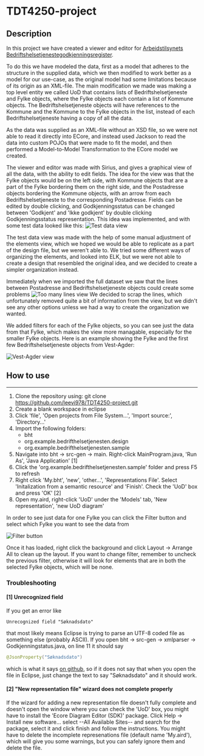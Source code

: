 # TDT4250-project

## Description
In this project we have created a viewer and editor for [Arbeidstilsynets Bedriftshelsetjenestegodkjenningsregister](https://www.arbeidstilsynet.no/opendata/bht.xml). 

To do this we have modeled the data, first as a model that adheres to the structure in the supplied data, which we then modified to work better as a model for our use-case, as the original model had some limitations because of its origin as an XML-file. The main modification we made was making a top level entity we called UoD that contains lists of Bedriftshelsetjeneste and Fylke objects, where the Fylke objects each contain a list of Kommune objects. The Bedriftshelsetjeneste objects will have references to the Kommune and the Kommune to the Fylke objects in the list, instead of each Bedriftshelsetjeneste having a copy of all the data.

As the data was supplied as an XML-file without an XSD file, so we were not able to read it directly into ECore, and instead used Jackson to read the data into custom POJOs that were made to fit the model, and then performed a Model-to-Model Transformation to the ECore model we created.

The viewer and editor was made with Sirius, and gives a graphical view of all the data, with the ability to edit fields. The idea for the view was that the Fylke objects would be on the left side, with Kommune objects that are a part of the Fylke bordering them on the right side, and the Postadresse objects bordering the Kommune objects, with an arrow from each Bedriftshelsetjeneste to the corresponding Postadresse. Fields can be edited by double clicking, and Godkjenningsstatus can be changed between 'Godkjent' and 'Ikke godkjent' by double clicking Godkjenningsstatus representation. This idea was implemented, and with some test data looked like this:
![Test data view](https://imgur.com/V1HVTzm.png)

The test data view was made with the help of some manual adjustment of the elements view, which we hoped we would be able to replicate as a part of the design file, but we weren't able to. We tried some different ways of organizing the elements, and looked into ELK, but we were not able to create a design that resembled the original idea, and we decided to create a simpler organization instead.

Immediately when we imported the full dataset we saw that the lines between Postadresse and Bedriftshelsetjeneste objects could create some problems 
![Too many lines view](https://imgur.com/Z4ETPaT.png) 
We decided to scrap the lines, which unfortunately removed quite a bit of information from the view, but we didn't see any other options unless we had a way to create the organization we wanted.

We added filters for each of the Fylke objects, so you can see just the data from that Fylke, which makes the view more managable, especially for the smaller Fylke objects. Here is an example showing the Fylke and the first few Bedriftshelsetjeneste objects from Vest-Agder:

![Vest-Agder view](https://imgur.com/U4CjQ3H.png)

## How to use
---
1. Clone the repository using: git clone https://github.com/leevi978/TDT4250-project.git
2. Create a blank workspace in eclipse
3. Click 'file', 'Open projects from File System...', 'Import source:', 'Directory...'
4. Import the following folders:
    * bht
    * org.example.bedrifthelsetjenesten.design
    * org.example.bedrifthelsetjenesten.sample
5. Navigate into bht -> src-gen -> main. Right-click MainProgram.java, 'Run As', 'Java Application' [1]
6. Click the 'org.example.bedrifthelsetjenesten.sample' folder and press F5 to refresh
7. Right click 'My.bht', 'new', 'other...', 'Representations File'. Select 'Initalization from a semantic resource' and 'Finish'. Check the 'UoD' box and press 'OK' [2]
8. Open my.aird, right-click 'UoD' under the 'Models' tab, 'New representation', 'new UoD diagram'

In order to see just data for one Fylke you can click the Filter button and select which Fylke you want to see the data from

![Filter button](https://imgur.com/nPSjWOl.png)

Once it has loaded, right click the background and click Layout -> Arrange All to clean up the layout.
If you want to change filter, remember to uncheck the previous filter, otherwise it will look for elements that are in both the selected Fylke objects, which will be none.

### Troubleshooting

#### [1] Unrecognized field
If you get an error like 
```
Unrecognized field "Søknadsdato"
```
that most likely means Eclipse is trying to parse an UTF-8 coded file as something else (probably ASCII). 
If you open bht -> src-gen -> xmlparser -> Godkjenningstatus.java, on line 11 it should say 
```java
@JsonProperty("Søknadsdato")
``` 
which is what it says [on github](https://github.com/leevi978/TDT4250-project/blob/master/bht/src-gen/xmlparser/Godkjenningsstatus.java#L11), so if it does not say that when you open the file in Eclipse, just change the text to say "Søknadsdato" and it should work.

#### [2] "New representation file" wizard does not complete properly
If the wizard for adding a new representation file doesn't fully complete and doesn't open the window where you can check the 'UoD' box, you might have to install the 'Ecore Diagram Editor (SDK)' package. Click Help -> Install new software... select --All Available Sites-- and search for the package, select it and click finish and follow the instructions. You might have to delete the incomplete represenations file (default name 'My.aird'), which will give you some warnings, but you can safely ignore them and delete the file.
